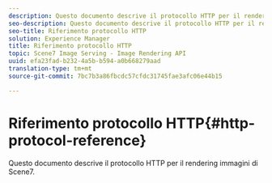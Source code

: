 ```yaml
---
description: Questo documento descrive il protocollo HTTP per il rendering immagini di Scene7.
seo-description: Questo documento descrive il protocollo HTTP per il rendering immagini di Scene7.
seo-title: Riferimento protocollo HTTP
solution: Experience Manager
title: Riferimento protocollo HTTP
topic: Scene7 Image Serving - Image Rendering API
uuid: efa23fad-b232-4a5b-b594-a0b668279aad
translation-type: tm+mt
source-git-commit: 7bc7b3a86fbcdc57cfdc31745fae3afc06e44b15

---
```



# Riferimento protocollo HTTP{#http-protocol-reference}

Questo documento descrive il protocollo HTTP per il rendering immagini di Scene7.

